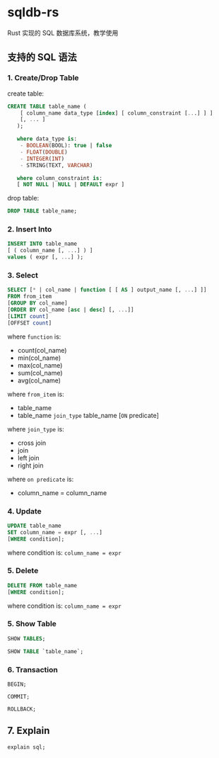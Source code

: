 # sqldb-rs
Rust 实现的 SQL 数据库系统，教学使用

## 支持的 SQL 语法

### 1. Create/Drop Table
create table:
```sql
CREATE TABLE table_name (
    [ column_name data_type [index] [ column_constraint [...] ] ]
    [, ... ]
   );

   where data_type is:
    - BOOLEAN(BOOL): true | false
    - FLOAT(DOUBLE)
    - INTEGER(INT)
    - STRING(TEXT, VARCHAR)

   where column_constraint is:
   [ NOT NULL | NULL | DEFAULT expr ]
```
drop table:
```sql
DROP TABLE table_name;
```

### 2. Insert Into
```sql
INSERT INTO table_name
[ ( column_name [, ...] ) ]
values ( expr [, ...] );
```

### 3. Select
```sql
SELECT [* | col_name | function [ [ AS ] output_name [, ...] ]]
FROM from_item
[GROUP BY col_name]
[ORDER BY col_name [asc | desc] [, ...]]
[LIMIT count]
[OFFSET count]
```

where `function` is:
* count(col_name)
* min(col_name)
* max(col_name)
* sum(col_name)
* avg(col_name)

where `from_item` is:
* table_name
* table_name `join_type` table_name [`ON` predicate]

where `join_type` is:
* cross join
* join
* left join
* right join

where `on predicate` is:
* column_name = column_name

### 4. Update
```sql
UPDATE table_name
SET column_name = expr [, ...]
[WHERE condition];
```
where condition is: `column_name = expr`

### 5. Delete
```sql
DELETE FROM table_name
[WHERE condition];
```
where condition is: `column_name = expr`

### 5. Show Table
```sql
SHOW TABLES;
```

```sql
SHOW TABLE `table_name`;
```

### 6. Transaction

```
BEGIN;

COMMIT;

ROLLBACK;
```

## 7. Explain
```
explain sql;
```
